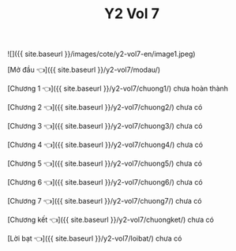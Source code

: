 ﻿---
layout: post
title: Y2 Vol 7
---

![]({{ site.baseurl }}/images/cote/y2-vol7-en/image1.jpeg)

[Mở đầu 👈]({{ site.baseurl }}/y2-vol7/modau/)

[Chương 1 👈]({{ site.baseurl }}/y2-vol7/chuong1/) chưa hoàn thành

[Chương 2 👈]({{ site.baseurl }}/y2-vol7/chuong2/) chưa có

[Chương 3 👈]({{ site.baseurl }}/y2-vol7/chuong3/) chưa có

[Chương 4 👈]({{ site.baseurl }}/y2-vol7/chuong4/) chưa có

[Chương 5 👈]({{ site.baseurl }}/y2-vol7/chuong5/) chưa có

[Chương 6 👈]({{ site.baseurl }}/y2-vol7/chuong6/) chưa có

[Chương 7 👈]({{ site.baseurl }}/y2-vol7/chuong7/) chưa có

[Chương kết 👈]({{ site.baseurl }}/y2-vol7/chuongket/) chưa có

[Lời bạt 👈]({{ site.baseurl }}/y2-vol7/loibat/) chưa có